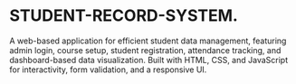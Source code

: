 # STUDENT-RECORD-SYSTEM.
A web-based application for efficient student data management, featuring admin login, course setup, student registration, attendance tracking, and dashboard-based data visualization. Built with HTML, CSS, and JavaScript for interactivity, form validation, and a responsive UI.
